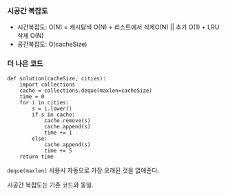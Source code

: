 ### 시공간 복잡도

- 시간복잡도: O(N) = 캐시탐색 O(N) + 리스트에서 삭제O(N) || 추가 O(1) + LRU 삭제 O(N)
- 공간복잡도: O(cacheSize)

### 더 나은 코드

```
def solution(cacheSize, cities):
    import collections
    cache = collections.deque(maxlen=cacheSize)
    time = 0
    for i in cities:
        s = i.lower()
        if s in cache:
            cache.remove(s)
            cache.append(s)
            time += 1
        else:
            cache.append(s)
            time += 5
    return time
```

`deque(maxlen)` 사용시 자동으로 가장 오래된 것을 없애준다.

시공간 복잡도는 기존 코드와 동일.
